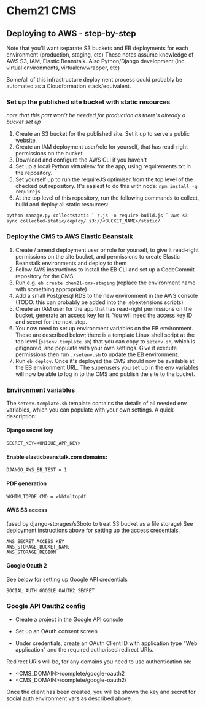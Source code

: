 # Chem21 CMS

## Deploying to AWS - step-by-step

Note that you'll want separate S3 buckets and EB deployments for each environment (production, staging, etc)
These notes assume knowledge of AWS S3, IAM, Elastic Beanstalk. Also Python/Django development (inc. virtual environments, virtualenvwrapper, etc)

Some/all of this infrastructure deployment process could probably be automated as a Cloudformation stack/equivalent.

### Set up the published site bucket with static resources
_note that this part won't be needed for production as there's already a bucket set up_

1. Create an S3 bucket for the published site.  Set it up to serve a public website. 
2. Create an IAM deployment user/role for yourself, that has read-right permissions on the bucket
3. Download and configure the AWS CLI if you haven't
4. Set up a local Python virtualenv for the app, using requirements.txt in the repository.
5. Set yourself up to run the requireJS optimiser from the top level of the checked out repository.  It's easiest to do this with node: `npm install -g requirejs`
6. At the top level of this repository, run the following commands to collect, build and deploy all static resources:

``` python manage.py collectstatic `
r.js -o require-build.js `
aws s3 sync collected-static/deploy/ s3://<BUCKET_NAME>/static/ ```

### Deploy the CMS to AWS Elastic Beanstalk

1. Create / amend deployment user or role for yourself, to give it read-right permissions on the site bucket, and permissions to create Elastic Beanstalk environments and deploy to them
2. Follow AWS instructions to install the EB CLI and set up a CodeCommit repository for the CMS
3. Run e.g. `eb create chem21-cms-staging` (replace the environment name with something appropriate)
4. Add a small Postgresql RDS to the new environment in the AWS console (TODO: this can probably be added into the .ebextensions scripts)
5. Create an IAM user for the app that has read-right permissions on the bucket, generate an access key for it.  You will need the access key ID and secret for the next step.
6. You now need to set up environment variables on the EB environment.  These are described below; there is a template Linux shell script at the top level (`setenv.template.sh`) that you can copy to `setenv.sh`, which is gitignored, and populate with your own settings.  Give it execute permissions then run `./setenv.sh` to update the EB environment.
7. Run `eb deploy`.  Once it's deployed the CMS should now be available at the EB environment URL.  The superusers you set up in the env variables will now be able to log in to the CMS and publish the site to the bucket.

### Environment variables

The `setenv.template.sh` template contains the details of all needed env variables, which you can populate with your own settings.
A quick description:

#### Django secret key

```
SECRET_KEY=<UNIQUE_APP_KEY>
```


#### Enable elasticbeanstalk.com domains:

```
DJANGO_AWS_EB_TEST = 1
```

#### PDF generation
```
WKHTMLTOPDF_CMD = wkhtmltopdf
```

#### AWS S3 access
(used by django-storages/s3boto to treat S3 bucket as a file storage)
See deployment instructions above for setting up the access credentials.
```AWS_ACCESS_KEY
AWS_SECRET_ACCESS_KEY
AWS_STORAGE_BUCKET_NAME
AWS_STORAGE_REGION
```

#### Google Oauth 2
See below for setting up Google API credentials

```SOCIAL_AUTH_GOOGLE_OAUTH2_KEY
SOCIAL_AUTH_GOOGLE_OAUTH2_SECRET
```

### Google API Oauth2 config

- Create a project in the Google API console 
- Set up an OAuth consent screen

- Under credentials, create an OAuth Client ID with application type "Web application" and the required authorised redirect URIs.  

Redirect URIs will be, for any domains you need to use authentication on: 
- <CMS_DOMAIN>/complete/google-oauth2
- <CMS_DOMAIN>/complete/google-oauth2/

Once the client has been created, you will be shown the key and secret for social auth environment vars as described above.

